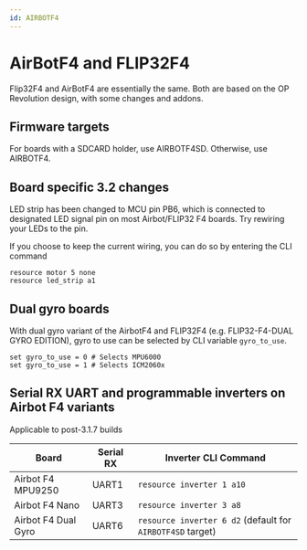 ```yaml
---
id: AIRBOTF4
---
```


# AirBotF4 and FLIP32F4

Flip32F4 and AirBotF4 are essentially the same. Both are based on the OP Revolution design, with some changes and addons.

## Firmware targets

For boards with a SDCARD holder, use AIRBOTF4SD. Otherwise, use AIRBOTF4.

## Board specific 3.2 changes

LED strip has been changed to MCU pin PB6, which is connected to designated LED signal pin on most Airbot/FLIP32 F4 boards. Try rewiring your LEDs to the pin.

If you choose to keep the current wiring, you can do so by entering the CLI command

```
resource motor 5 none
resource led_strip a1
```

## Dual gyro boards

With dual gyro variant of the AirbotF4 and FLIP32F4 (e.g. FLIP32-F4-DUAL GYRO EDITION), gyro to use can be selected by CLI variable `gyro_to_use`.

```
set gyro_to_use = 0 # Selects MPU6000
set gyro_to_use = 1 # Selects ICM2060x
```

## Serial RX UART and programmable inverters on Airbot F4 variants

Applicable to post-3.1.7 builds

| Board               | Serial RX | Inverter CLI Command                                       |
| ------------------- | --------- | ---------------------------------------------------------- |
| Airbot F4 MPU9250   | UART1     | `resource inverter 1 a10`                                  |
| Airbot F4 Nano      | UART3     | `resource inverter 3 a8`                                   |
| Airbot F4 Dual Gyro | UART6     | `resource inverter 6 d2` (default for `AIRBOTF4SD` target) |

